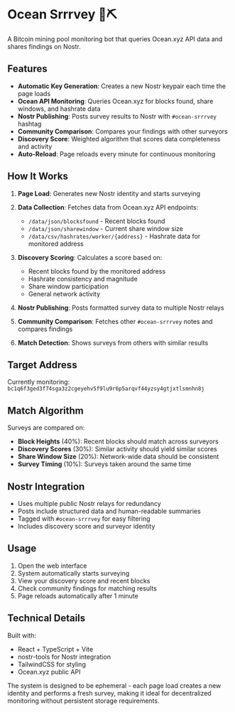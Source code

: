 # Ocean Srrrvey 🌊⛏️

A Bitcoin mining pool monitoring bot that queries Ocean.xyz API data and shares findings on Nostr.

## Features

- **Automatic Key Generation**: Creates a new Nostr keypair each time the page loads
- **Ocean API Monitoring**: Queries Ocean.xyz for blocks found, share windows, and hashrate data
- **Nostr Publishing**: Posts survey results to Nostr with `#ocean-srrrvey` hashtag
- **Community Comparison**: Compares your findings with other surveyors
- **Discovery Score**: Weighted algorithm that scores data completeness and activity
- **Auto-Reload**: Page reloads every minute for continuous monitoring

## How It Works

1. **Page Load**: Generates new Nostr identity and starts surveying
2. **Data Collection**: Fetches data from Ocean.xyz API endpoints:
   - `/data/json/blocksfound` - Recent blocks found
   - `/data/json/sharewindow` - Current share window size
   - `/data/csv/hashrates/worker/{address}` - Hashrate data for monitored address

3. **Discovery Scoring**: Calculates a score based on:
   - Recent blocks found by the monitored address
   - Hashrate consistency and magnitude
   - Share window participation
   - General network activity

4. **Nostr Publishing**: Posts formatted survey data to multiple Nostr relays
5. **Community Comparison**: Fetches other `#ocean-srrrvey` notes and compares findings
6. **Match Detection**: Shows surveys from others with similar results

## Target Address

Currently monitoring: `bc1q6f3ged3f74sga3z2cgeyehv5f9lu9r6p5arqvf44yzsy4gtjxtlsmnhn8j`

## Match Algorithm

Surveys are compared on:
- **Block Heights** (40%): Recent blocks should match across surveyors
- **Discovery Scores** (30%): Similar activity should yield similar scores
- **Share Window Size** (20%): Network-wide data should be consistent
- **Survey Timing** (10%): Surveys taken around the same time

## Nostr Integration

- Uses multiple public Nostr relays for redundancy
- Posts include structured data and human-readable summaries
- Tagged with `#ocean-srrrvey` for easy filtering
- Includes discovery score and surveyor identity

## Usage

1. Open the web interface
2. System automatically starts surveying
3. View your discovery score and recent blocks
4. Check community findings for matching results
5. Page reloads automatically after 1 minute

## Technical Details

Built with:
- React + TypeScript + Vite
- nostr-tools for Nostr integration
- TailwindCSS for styling
- Ocean.xyz public API

The system is designed to be ephemeral - each page load creates a new identity and performs a fresh survey, making it ideal for decentralized monitoring without persistent storage requirements.